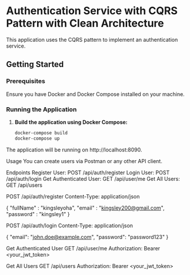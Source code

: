 # Authentication Service with CQRS Pattern with Clean Architecture

This application uses the CQRS pattern to implement an authentication service.

## Getting Started

### Prerequisites

Ensure you have Docker and Docker Compose installed on your machine.

### Running the Application

1. **Build the application using Docker Compose:**
   ```sh
   docker-compose build
   docker-compose up


The application will be running on http://localhost:8090.

Usage
You can create users via Postman or any other API client.

Endpoints
Register User: POST /api/auth/register
Login User: POST /api/auth/login
Get Authenticated User: GET /api/user/me
Get All Users: GET /api/users

POST /api/auth/register
Content-Type: application/json

{
"fullName" : "kingsleyoha",
"email" : "kingsley200@gmail.com",
"password" : "kingsley1"
}

POST /api/auth/login
Content-Type: application/json

{
"email": "john.doe@example.com",
"password": "password123"
}

Get Authenticated User
GET /api/user/me
Authorization: Bearer <your_jwt_token>

Get All Users
GET /api/users
Authorization: Bearer <your_jwt_token>